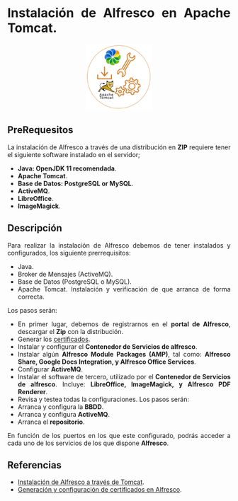 <div align="justify">

# Instalación de Alfresco en Apache Tomcat.

<div align="center">
  <img width="150px" src="../../img/install-zip.png">
</div>

## PreRequesitos

La instalación de Alfresco a través de una distribución en __ZIP__ requiere tener el siguiente software instalado en el servidor;
- __Java: OpenJDK 11 recomendada__.
- __Apache Tomcat__.
- __Base de Datos: PostgreSQL or MySQL__.
- __ActiveMQ__.
- __LibreOffice__.
- __ImageMagick__.

## Descripción

  Para realizar la instalación de Alfresco debemos de tener instalados y configurados, los siguiente prerrequisitos:
  - Java.
  - Broker de Mensajes (ActiveMQ).
  - Base de Datos (PostgreSQL o MySQL).
  - Apache Tomcat. Instalación y verificación de que arranca de forma correcta.


  Los pasos serán:
  -  En primer lugar, debemos de registrarnos en el __portal de Alfresco__, descargar el __Zip__ con la distribución.
  - Generar los [certificados](https://docs.alfresco.com/search-services/latest/config/keys/).
  - Instalar y configurar el __Contenedor de Servicios de alfresco__.
  - Instalar algún __Alfresco Module Packages (AMP)__, tal como: __Alfresco Share, Google Docs Integration, y Alfresco Office Services__.
  - Configurar __ActiveMQ__.
  - Instalar el software de tercero, utilizado por el __Contenedor de Servicios de alfresco__. Incluye: __LibreOffice, ImageMagick, y Alfresco PDF Renderer__.
  - Revisa y testea todas la configuraciones. Los pasos serán:
   - Arranca y configura la __BBDD__.
   - Arranca y configura __ActiveMQ__.
   - Arranca el __repositorio__.


  En función de los puertos en los que este configurado, podrás acceder a cada uno de los servicios de los que dispone __Alfresco__.

## Referencias

- [Instalación de Alfresco a través de Tomcat](https://docs.alfresco.com/content-services/6.2/install/zip/).
- [Generación y configuración de certificados en Alfresco](https://docs.alfresco.com/search-services/latest/config/keys/).

</div>
